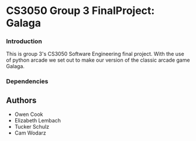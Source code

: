 # CS3050 Group 3 FinalProject: Galaga

### Introduction

This is group 3's CS3050 Software Engineering final project. With the use of python arcade we set out to make our version of the classic arcade game Galaga. 


### Dependencies




## Authors
- Owen Cook
- Elizabeth Lembach
- Tucker Schulz 
- Cam Wodarz

